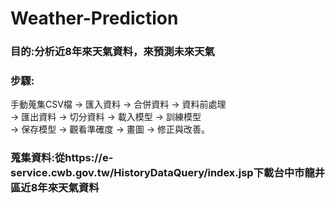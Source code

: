 # Weather-Prediction
### 目的:分析近8年來天氣資料，來預測未來天氣
### 步驟:<br>
手動蒐集CSV檔 → 匯入資料 → 合併資料 → 資料前處理 <br>
→ 匯出資料 → 切分資料 → 載入模型 → 訓練模型 <br>
→ 保存模型 → 觀看準確度 → 畫圖 → 修正與改善。<br>
### 蒐集資料:從https://e-service.cwb.gov.tw/HistoryDataQuery/index.jsp下載台中市龍井區近8年來天氣資料
